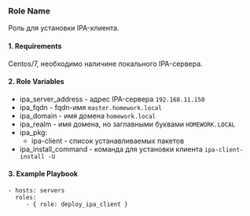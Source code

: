 ### Role Name

Роль для установки IPA-клиента.

#### 1. Requirements

Centos/7, необходимо наличине локального IPA-сервера.

#### 2. Role Variables

- ipa_server_address - адрес IPA-сервера `192.168.11.150`
- ipa_fqdn - fqdn-имя `master.homework.local`
- ipa_domain - имя домена `homework.local`
- ipa_realm - имя домена, но заглавными буквами `HOMEWORK.LOCAL`
- ipa_pkg:
  - ipa-client - список устанавливаемых пакетов 
- ipa_install_command - команда для установки клиента `ipa-client-install -U`

#### 3. Example Playbook

    - hosts: servers
      roles:
         - { role: deploy_ipa_client }